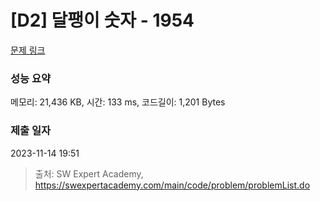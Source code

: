 # [D2] 달팽이 숫자 - 1954 

[문제 링크](https://swexpertacademy.com/main/code/problem/problemDetail.do?contestProbId=AV5PobmqAPoDFAUq) 

### 성능 요약

메모리: 21,436 KB, 시간: 133 ms, 코드길이: 1,201 Bytes

### 제출 일자

2023-11-14 19:51



> 출처: SW Expert Academy, https://swexpertacademy.com/main/code/problem/problemList.do